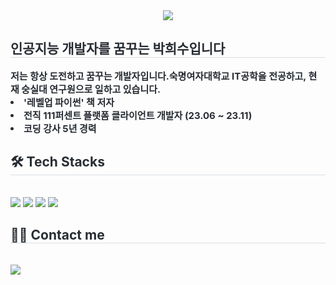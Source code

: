 <div align= "center">
    <img src="https://capsule-render.vercel.app/api?type=soft&color=auto&height=120&text=Hello%20World!&animation=&fontColor=ffffff&fontSize=70" />
    </div>
    <div style="text-align: left;"> 
    <h2 style="border-bottom: 1px solid #d8dee4; color: #282d33;"> 인공지능 개발자를 꿈꾸는 박희수입니다 </h2>  
    <div style="font-weight: 700; font-size: 15px; text-align: left; color: #282d33;"> 저는 항상 도전하고 꿈꾸는 개발자입니다.</li>숙명여자대학교 IT공학을 전공하고, 현재 숭실대 연구원으로 일하고 있습니다.</li></li><li> '레벨업 파이썬' 책 저자</li><li> 전직 111퍼센트 플랫폼 클라이언트 개발자 (23.06 ~ 23.11)</li><li> 코딩 강사 5년 경력 </div> 
    </div>
    <div style="text-align: left;">
    <h2 style="border-bottom: 1px solid #d8dee4; color: #282d33;"> 🛠️ Tech Stacks </h2> <br> 
    <div style="margin: ; text-align: left;" "text-align: left;"> <img src="https://img.shields.io/badge/C-A8B9CC?style=for-the-badge&logo=C&logoColor=white">
          <img src="https://img.shields.io/badge/Github-181717?style=for-the-badge&logo=Github&logoColor=white">
          <img src="https://img.shields.io/badge/Python-3776AB?style=for-the-badge&logo=Python&logoColor=white">
          <img src="https://img.shields.io/badge/Firebase-FFCA28?style=for-the-badge&logo=Firebase&logoColor=white">
          </div>
    </div>
    <div style="text-align: left;">
    <h2 style="border-bottom: 1px solid #d8dee4; color: #282d33;"> 🧑‍💻 Contact me </h2> <br> 
    <div style="text-align: left;"> <a href=mailto:siesta0907@gmail.com> <img src="https://img.shields.io/badge/Gmail-EA4335?style=for-the-badge&logo=Gmail&logoColor=white&link=mailto:siesta0907@gmail.com"> </a>
          </div>  <br> 
    <div style="text-align: left;">  </div> 
    </div>
    
